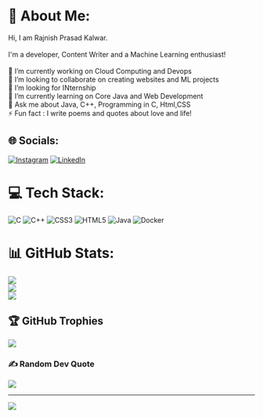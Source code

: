 # 💫 About Me:
Hi, I am Rajnish Prasad Kalwar.<br><br>I'm a developer, Content Writer and a Machine Learning enthusiast!<br><br>🔭 I’m currently working on Cloud Computing and Devops<br>👯 I’m looking to collaborate on creating websites and ML projects<br>🤝 I’m looking for INternship<br>🌱 I’m currently learning on Core Java and Web Development<br>💬 Ask me about Java, C++, Programming in C, Html,CSS<br>⚡ Fun fact : I write poems and quotes about love and life!


## 🌐 Socials:
[![Instagram](https://img.shields.io/badge/Instagram-%23E4405F.svg?logo=Instagram&logoColor=white)](https://instagram.com/rajnish_prasad_kalwar) [![LinkedIn](https://img.shields.io/badge/LinkedIn-%230077B5.svg?logo=linkedin&logoColor=white)](https://linkedin.com/in/rajnish-pd-kalwar-06782b225) 

# 💻 Tech Stack:
![C](https://img.shields.io/badge/c-%2300599C.svg?style=plastic&logo=c&logoColor=white) ![C++](https://img.shields.io/badge/c++-%2300599C.svg?style=plastic&logo=c%2B%2B&logoColor=white) ![CSS3](https://img.shields.io/badge/css3-%231572B6.svg?style=plastic&logo=css3&logoColor=white) ![HTML5](https://img.shields.io/badge/html5-%23E34F26.svg?style=plastic&logo=html5&logoColor=white) ![Java](https://img.shields.io/badge/java-%23ED8B00.svg?style=plastic&logo=java&logoColor=white) ![Docker](https://img.shields.io/badge/docker-%230db7ed.svg?style=plastic&logo=docker&logoColor=white)
# 📊 GitHub Stats:
![](https://github-readme-stats.vercel.app/api?username=Rajnishkalwar&theme=merko&hide_border=false&include_all_commits=false&count_private=false)<br/>
![](https://github-readme-streak-stats.herokuapp.com/?user=Rajnishkalwar&theme=merko&hide_border=false)<br/>
![](https://github-readme-stats.vercel.app/api/top-langs/?username=Rajnishkalwar&theme=merko&hide_border=false&include_all_commits=false&count_private=false&layout=compact)

## 🏆 GitHub Trophies
![](https://github-profile-trophy.vercel.app/?username=Rajnishkalwar&theme=radical&no-frame=false&no-bg=false&margin-w=4)

### ✍️ Random Dev Quote
![](https://quotes-github-readme.vercel.app/api?type=horizontal&theme=dark)



---
[![](https://visitcount.itsvg.in/api?id=Rajnishkalwar&icon=0&color=1)](https://visitcount.itsvg.in)

<!-- Proudly created with GPRM ( https://gprm.itsvg.in ) -->
